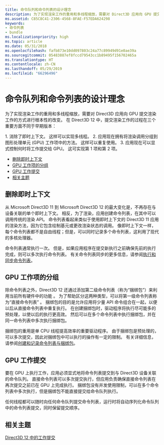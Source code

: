 ```yaml
---
title: 命令队列和命令列表的设计理念
description: 为了实现渲染工作的重用和多线程缩放，需要对 Direct3D 应用向 GPU 提交渲染工作的方式进行根本性的改变。
ms.assetid: C85C8C41-2306-4568-8FAE-F57EDA624298
keywords:
- 命令列表
- bundle
ms.localizationpriority: high
ms.topic: article
ms.date: 05/31/2018
ms.openlocfilehash: fafb873e10dd097803c24a77c89949d91e0ae39a
ms.sourcegitcommit: 05483887ef8fccd79543cc1b89495f156702465a
ms.translationtype: HT
ms.contentlocale: zh-CN
ms.lasthandoff: 05/29/2019
ms.locfileid: "66296496"
---
```

# <a name="design-philosophy-of-command-queues-and-command-lists"></a>命令队列和命令列表的设计理念

为了实现渲染工作的重用和多线程缩放，需要对 Direct3D 应用向 GPU 提交渲染工作的方式进行根本性的改变。 在 Direct3D 12 中，提交渲染工作的过程在三个重要方面不同于早期版本：

<dl> 1. 消除了即时上下文。 这样可以实现多线程。 2. 应用现在拥有将渲染调用分组到图形处理单元 (GPU) 工作项中的方法。 这样可以重复使用。 3. 应用现在可以显式控制何时将工作提交给 GPU。 这可实现第 1 项和第 2 项。  
</dl>

-   [删除即时上下文](#removal-of-the-immediate-context)
-   [GPU 工作项的分组](#grouping-of-gpu-work-items)
-   [GPU 工作提交](#gpu-work-submission)
-   [相关主题](#related-topics)

## <a name="removal-of-the-immediate-context"></a>删除即时上下文

从 Microsoft Direct3D 11 到 Microsoft Direct3D 12 的最大变化是，不再存在与设备关联的单个即时上下文。 相反，为了渲染，应用创建命令列表，在其中可以调用传统的渲染 API。 命令列表看起来类似于使用即时上下文的 Direct3D 11 应用的渲染方法，因为它包含绘制基元或更改渲染状态的调用。 像即时上下文一样，每个命令列表都不是自由线程；但是，可以同时记录多个命令列表，这利用了现代的多核处理器。

命令列表通常执行一次。 但是，如果应用程序在提交新执行之前确保先前的执行完成，则可以多次执行命令列表。 有关命令列表同步的更多信息，请参阅[执行和同步命令列表](executing-and-synchronizing-command-lists.md)。

## <a name="grouping-of-gpu-work-items"></a>GPU 工作项的分组

除命令列表之外，Direct3D 12 还通过添加第二级命令列表（称为“捆绑包”）来利用当前所有硬件中的功能  。 为了帮助区分这两种类型，可以将第一级命令列表称为“直接命令列表”  。 捆绑包的目的是允许应用将少量 API 命令组合在一起，以便以后从直接命令列表中重复执行。 在创建捆绑包时，驱动程序将执行尽可能多的预处理，以使以后的执行更高效。 然后可以在多个命令列表中执行捆绑包，并在同一命令列表中多次执行捆绑包。

捆绑包的重用是单 CPU 线程提高效率的重要驱动程序。 由于捆绑包是预处理的，可以多次提交，因此对捆绑包中可以执行的操作有一定的限制。 有关详细信息，请参阅[创建和记录命令列表与捆绑包](recording-command-lists-and-bundles.md)。

## <a name="gpu-work-submission"></a>GPU 工作提交

要在 GPU 上执行工作，应用必须显式地将命令列表提交到与 Direct3D 设备关联的命令队列。 直接命令列表可以多次提交执行，但应用负责确保直接命令列表在再次提交之前已在 GPU 上完成执行。 捆绑包没有并发使用限制，可以在多个命令列表中多次执行，但是捆绑包不能直接提交给命令队列执行。

任何线程都可以随时向任何命令队列提交命令列表，运行时将自动序列化命令队列中的命令列表提交，同时保留提交顺序。

## <a name="related-topics"></a>相关主题

<dl> <dt>

[Direct3D 12 中的工作提交](command-queues-and-command-lists.md)
</dt> </dl>

 

 




